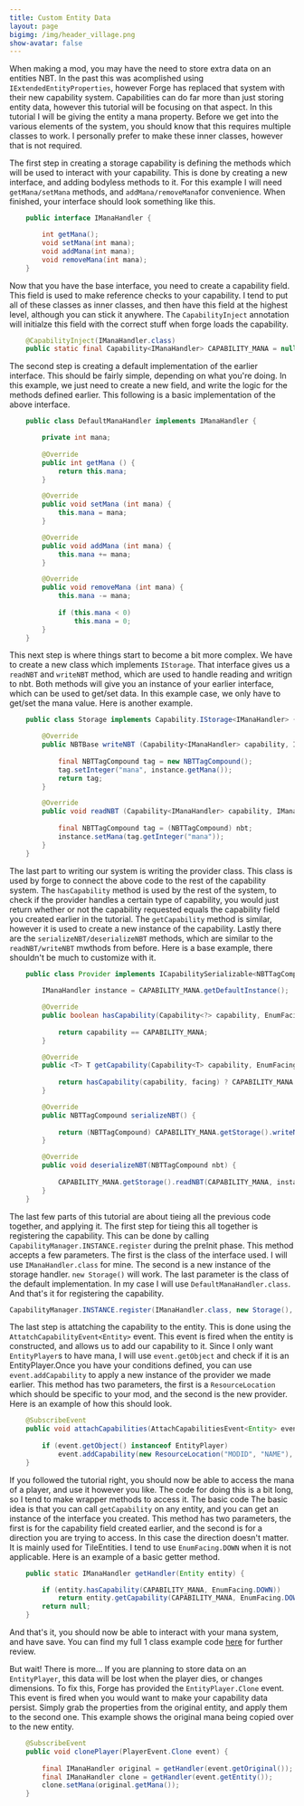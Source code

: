 ```yaml
---
title: Custom Entity Data
layout: page
bigimg: /img/header_village.png
show-avatar: false
---
```


When making a mod, you may have the need to store extra data on an entities NBT. In the past this was acomplished using `IExtendedEntityProperties`, however Forge has replaced that system with their new capability system. Capabilities can do far more than just storing entity data, however this tutorial will be focusing on that aspect. In this tutorial I will be giving the entity a mana property. Before we get into the various elements of the system, you should know that this requires multiple classes to work. I personally prefer to make these inner classes, however that is not required. 

The first step in creating a storage capability is defining the methods which will be used to interact with your capability. This is done by creating a new interface, and adding bodyless methods to it. For this example I will need `getMana/setMana` methods, and `addMana/removeMana`for convenience. When finished, your interface should look something like this. 

```java
    public interface IManaHandler {

        int getMana();
        void setMana(int mana);
        void addMana(int mana);
        void removeMana(int mana);
    }
```

Now that you have the base interface, you need to create a capability field. This field is used to make reference checks to your capability. I tend to put all of these classes as inner classes, and then have this field at the highest level, although you can stick it anywhere. The `CapabilityInject` annotation will initialze this field with the correct stuff when forge loads the capability. 

```java
    @CapabilityInject(IManaHandler.class)
    public static final Capability<IManaHandler> CAPABILITY_MANA = null;
```

The second step is creating a default implementation of the earlier interface. This should be fairly simple, depending on what you're doing. In this example, we just need to create a new field, and write the logic for the methods defined earlier. This following is a basic implementation of the above interface. 

```java
    public class DefaultManaHandler implements IManaHandler {

        private int mana;
        
        @Override
        public int getMana () {
            return this.mana;
        }

        @Override
        public void setMana (int mana) {
            this.mana = mana;
        }

        @Override
        public void addMana (int mana) {
            this.mana += mana;
        }

        @Override
        public void removeMana (int mana) {
            this.mana -= mana;
            
            if (this.mana < 0)
                this.mana = 0;
        }
    }
```

This next step is where things start to become a bit more complex. We have to create a new class which implements `IStorage`. That interface gives us a `readNBT` and `writeNBT` method, which are used to handle reading and writign to nbt. Both methods will give you an instance of your earlier interface, which can be used to get/set data. In this example case, we only have to get/set the mana value. Here is another example. 

```java
    public class Storage implements Capability.IStorage<IManaHandler> {

        @Override
        public NBTBase writeNBT (Capability<IManaHandler> capability, IManaHandler instance, EnumFacing side) {
            
            final NBTTagCompound tag = new NBTTagCompound();           
            tag.setInteger("mana", instance.getMana());          
            return tag;
        }

        @Override
        public void readNBT (Capability<IManaHandler> capability, IManaHandler instance, EnumFacing side, NBTBase nbt) {
            
            final NBTTagCompound tag = (NBTTagCompound) nbt;
            instance.setMana(tag.getInteger("mana"));
        }
    }
```

The last part to writing our system is writing the provider class. This class is used by forge to connect the above code to the rest of the capability system. The `hasCapability` method is used by the rest of the system, to check if the provider handles a certain type of capability, you would just return whether or not the capability requested equals the capability field you created earlier in the tutorial. The `getCapability` method is similar, however it is used to create a new instance of the capability. Lastly there are the `serializeNBT/deserializeNBT` methods, which are similar to the `readNBT/writeNBT` mwthods from before. Here is a base example, there shouldn't be much to customize with it. 

```java
    public class Provider implements ICapabilitySerializable<NBTTagCompound> {
        
        IManaHandler instance = CAPABILITY_MANA.getDefaultInstance();

        @Override
        public boolean hasCapability(Capability<?> capability, EnumFacing facing) {
            
            return capability == CAPABILITY_MANA;
        }

        @Override
        public <T> T getCapability(Capability<T> capability, EnumFacing facing) {
            
            return hasCapability(capability, facing) ? CAPABILITY_MANA.<T>cast(instance) : null;
        }

        @Override
        public NBTTagCompound serializeNBT() {
            
            return (NBTTagCompound) CAPABILITY_MANA.getStorage().writeNBT(CAPABILITY_MANA, instance, null);
        }

        @Override
        public void deserializeNBT(NBTTagCompound nbt) {
            
            CAPABILITY_MANA.getStorage().readNBT(CAPABILITY_MANA, instance, null, nbt);
        }
    }
```

The last few parts of this tutorial are about tieing all the previous code together, and applying it. The first step for tieing this all together is registering the capability. This can be done by calling `CapabilityManager.INSTANCE.register` during the preInit phase. This method accepts a few parameters. The first is the class of the interface used. I will use `IManaHandler.class` for mine. The second is a new instance of the storage handler. `new Storage()` will work. The last parameter is the class of the default implementation. In my case I will use `DefaultManaHandler.class`. And that's it for registering the capability. 

```java
CapabilityManager.INSTANCE.register(IManaHandler.class, new Storage(), DefaultManaHandler.class);
```

The last step is attatching the capability to the entity. This is done using the `AttatchCapabilityEvent<Entity>` event. This event is fired when the entity is constructed, and allows us to add our capability to it. Since I only want `EntityPlayer`s to have mana, I will use `event.getObject` and check if it is an EntityPlayer.Once you have your conditions defined, you can use `event.addCapability` to apply a new instance of the provider we made earlier. This method has two parameters, the first is a `ResourceLocation` which should be specific to your mod, and the second is the new provider. Here is an example of how this should look. 

```java
    @SubscribeEvent
    public void attachCapabilities(AttachCapabilitiesEvent<Entity> event) {
        
        if (event.getObject() instanceof EntityPlayer)
            event.addCapability(new ResourceLocation("MODID", "NAME"), new Provider());
    }
```

If you followed the tutorial right, you should now be able to access the mana of a player, and use it however you like. The code for doing this is a bit long, so I tend to make wrapper methods to access it. The basic code The basic idea is that you can call `getCapability` on any entity, and you can get an instance of the interface you created. This method has two parameters, the first is for the capability field created earlier, and the second is for a direction you are trying to access. In this case the direction doesn't matter. It is mainly used for TileEntities. I tend to use `EnumFacing.DOWN` when it is not applicable. Here is an example of a basic getter method. 

```java
    public static IManaHandler getHandler(Entity entity) {

        if (entity.hasCapability(CAPABILITY_MANA, EnumFacing.DOWN))
            return entity.getCapability(CAPABILITY_MANA, EnumFacing.DOWN);
        return null;
    }
```

And that's it, you should now be able to interact with your mana system, and have save. You can find my full 1 class example code [here](https://gist.github.com/darkhax/8ea440d068a6616351197088e9a0d5bc) for further review.

But wait! There is more... If you are planning to store data on an `EntityPlayer`, this data will be lost when the player dies, or changes dimensions. To fix this, Forge has provided the `EntityPlayer.Clone` event. This event is fired when you would want to make your capability data persist. Simply grab the properties from the original entity, and apply them to the second one. This example shows the original mana being copied over to the new entity. 

```java
    @SubscribeEvent
    public void clonePlayer(PlayerEvent.Clone event) {
        
        final IManaHandler original = getHandler(event.getOriginal());
        final IManaHandler clone = getHandler(event.getEntity());
        clone.setMana(original.getMana());
    }
```
